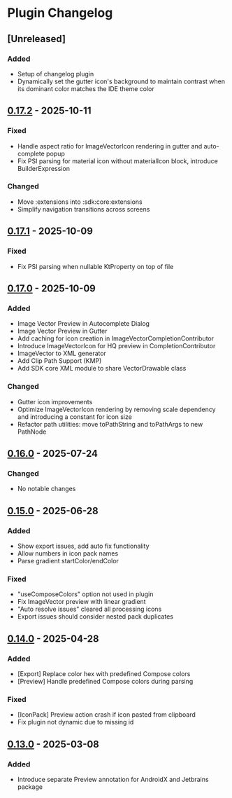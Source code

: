 # Plugin Changelog

## [Unreleased]

### Added

- Setup of changelog plugin
- Dynamically set the gutter icon's background to maintain contrast when its dominant color matches the IDE theme color

## [0.17.2](https://github.com/ComposeGears/Valkyrie/releases/tag/0.17.2) - 2025-10-11

### Fixed

- Handle aspect ratio for ImageVectorIcon rendering in gutter and auto-complete popup
- Fix PSI parsing for material icon without materialIcon block, introduce BuilderExpression

### Changed

- Move :extensions into :sdk:core:extensions
- Simplify navigation transitions across screens

## [0.17.1](https://github.com/ComposeGears/Valkyrie/releases/tag/0.17.1) - 2025-10-09

### Fixed

- Fix PSI parsing when nullable KtProperty on top of file

## [0.17.0](https://github.com/ComposeGears/Valkyrie/releases/tag/0.17.0) - 2025-10-09

### Added

- Image Vector Preview in Autocomplete Dialog
- Image Vector Preview in Gutter
- Add caching for icon creation in ImageVectorCompletionContributor
- Introduce ImageVectorIcon for HQ preview in CompletionContributor
- ImageVector to XML generator
- Add Clip Path Support (KMP)
- Add SDK core XML module to share VectorDrawable class

### Changed

- Gutter icon improvements
- Optimize ImageVectorIcon rendering by removing scale dependency and introducing a constant for icon size
- Refactor path utilities: move toPathString and toPathArgs to new PathNode

## [0.16.0](https://github.com/ComposeGears/Valkyrie/releases/tag/0.16.0) - 2025-07-24

### Changed

- No notable changes

## [0.15.0](https://github.com/ComposeGears/Valkyrie/releases/tag/0.15.0) - 2025-06-28

### Added

- Show export issues, add auto fix functionality
- Allow numbers in icon pack names
- Parse gradient startColor/endColor

### Fixed

- "useComposeColors" option not used in plugin
- Fix ImageVector preview with linear gradient
- "Auto resolve issues" cleared all processing icons
- Export issues should consider nested pack duplicates

## [0.14.0](https://github.com/ComposeGears/Valkyrie/releases/tag/0.14.0) - 2025-04-28

### Added

- [Export] Replace color hex with predefined Compose colors
- [Preview] Handle predefined Compose colors during parsing

### Fixed

- [IconPack] Preview action crash if icon pasted from clipboard
- Fix plugin not dynamic due to missing id

## [0.13.0](https://github.com/ComposeGears/Valkyrie/releases/tag/0.13.0) - 2025-03-08

### Added

- Introduce separate Preview annotation for AndroidX and Jetbrains package
